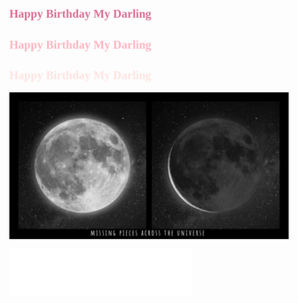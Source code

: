 
## <font color=#DB7093 face="verdana" >Happy Birthday My Darling</font>
## <font color=#FFB6C1 face="verdana" >Happy Birthday My Darling</font>
## <font color=#FFE4E1 face="verdana" >Happy Birthday My Darling</font>



![avatar](20210624.png)


<iframe frameborder="no" border="0" marginwidth="0" marginheight="0" width=330 height=86 src="//music.163.com/outchain/player?type=2&id=1476239407&auto=1&height=66">
</iframe>
